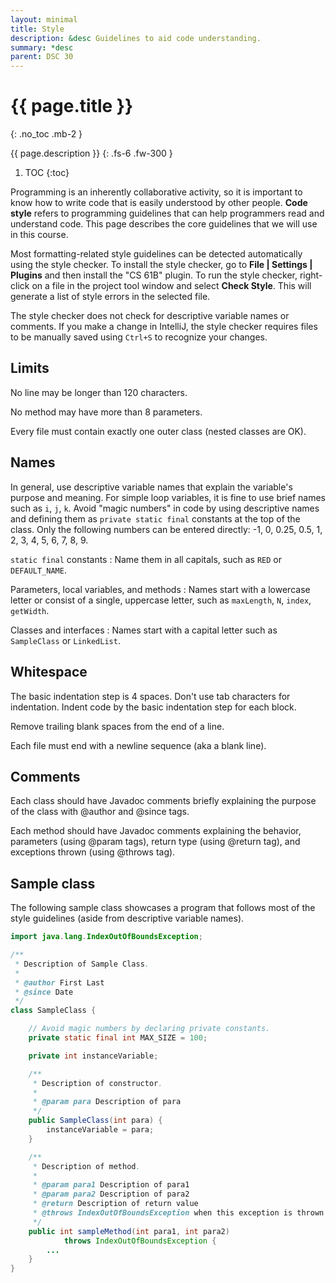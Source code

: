 ```yaml
---
layout: minimal
title: Style
description: &desc Guidelines to aid code understanding.
summary: *desc
parent: DSC 30
---
```


# {{ page.title }}
{: .no_toc .mb-2 }

{{ page.description }}
{: .fs-6 .fw-300 }

1. TOC
{:toc}

Programming is an inherently collaborative activity, so it is important to know how to write code that is easily understood by other people. **Code style** refers to programming guidelines that can help programmers read and understand code. This page describes the core guidelines that we will use in this course.

Most formatting-related style guidelines can be detected automatically using the style checker. To install the style checker, go to **File \| Settings \| Plugins** and then install the "CS 61B" plugin. To run the style checker, right-click on a file in the project tool window and select **Check Style**. This will generate a list of style errors in the selected file.

The style checker does not check for descriptive variable names or comments. If you make a change in IntelliJ, the style checker requires files to be manually saved using `Ctrl+S` to recognize your changes.

## Limits

No line may be longer than 120 characters.

No method may have more than 8 parameters.

Every file must contain exactly one outer class (nested classes are OK).

## Names

In general, use descriptive variable names that explain the variable's purpose and meaning. For simple loop variables, it is fine to use brief names such as `i`, `j`, `k`. Avoid "magic numbers" in code by using descriptive names and defining them as `private static final` constants at the top of the class. Only the following numbers can be entered directly: -1, 0, 0.25, 0.5, 1, 2, 3, 4, 5, 6, 7, 8, 9.

`static final` constants
: Name them in all capitals, such as `RED` or `DEFAULT_NAME`.

Parameters, local variables, and methods
: Names start with a lowercase letter or consist of a single, uppercase letter, such as `maxLength`, `N`, `index`, `getWidth`.

Classes and interfaces
: Names start with a capital letter such as `SampleClass` or `LinkedList`.

## Whitespace

The basic indentation step is 4 spaces. Don't use tab characters for indentation. Indent code by the basic indentation step for each block.

Remove trailing blank spaces from the end of a line.

Each file must end with a newline sequence (aka a blank line).

## Comments

Each class should have Javadoc comments briefly explaining the purpose of the class with @author and @since tags.

Each method should have Javadoc comments explaining the behavior, parameters (using @param tags), return type (using @return tag), and exceptions thrown (using @throws tag).

## Sample class

The following sample class showcases a program that follows most of the style guidelines (aside from descriptive variable names).

```java
import java.lang.IndexOutOfBoundsException;

/**
 * Description of Sample Class.
 *
 * @author First Last
 * @since Date
 */
class SampleClass {

    // Avoid magic numbers by declaring private constants.
    private static final int MAX_SIZE = 100;

    private int instanceVariable;

    /**
     * Description of constructor.
     *
     * @param para Description of para
     */
    public SampleClass(int para) {
        instanceVariable = para;
    }

    /**
     * Description of method.
     *
     * @param para1 Description of para1
     * @param para2 Description of para2
     * @return Description of return value
     * @throws IndexOutOfBoundsException when this exception is thrown
     */
    public int sampleMethod(int para1, int para2)
            throws IndexOutOfBoundsException {
        ...
    }
}
```
